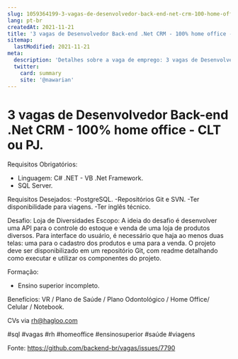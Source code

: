 ```yaml
---
slug: 1059364199-3-vagas-de-desenvolvedor-back-end-net-crm-100-home-office-clt-ou-pj
lang: pt-br
createdAt: 2021-11-21
title: '3 vagas de Desenvolvedor Back-end .Net CRM - 100% home office - CLT ou PJ. - Vaga de Emprego'
sitemap:
  lastModified: 2021-11-21
meta:
  description: 'Detalhes sobre a vaga de emprego: 3 vagas de Desenvolvedor Back-end .Net CRM - 100% home office - CLT ou PJ.'
  twitter:
    card: summary
    site: '@nawarian'
---
```


# 3 vagas de Desenvolvedor Back-end .Net CRM - 100% home office - CLT ou PJ.

Requisitos Obrigatórios:
- Linguagem: C# .NET - VB .Net Framework.
- SQL Server.
 
Requisitos Desejados:
-PostgreSQL.
-Repositórios Git e SVN.
-Ter disponibilidade para viagens.
-Ter inglês técnico.
 
Desafio:
Loja de Diversidades 
Escopo:
 A ideia do desafio é desenvolver uma API para o controle do estoque e venda de uma loja de produtos diversos.
Para interface do usuário, é necessário que haja ao menos duas telas: uma para o cadastro dos produtos e uma para a venda.
O projeto deve ser disponibilizado em um repositório Git, com readme detalhando como executar e utilizar os componentes do projeto.
 
Formação:
- Ensino superior incompleto.

Benefícios:
VR / Plano de Saúde / Plano Odontológico / Home Office/ Celular / Notebook.

CVs via rh@hagloo.com

#sql #vagas #rh #homeoffice #ensinosuperior #saúde #viagens

Fonte: https://github.com/backend-br/vagas/issues/7790